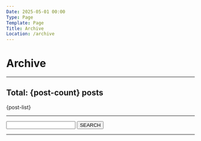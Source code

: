 ```yaml
---
Date: 2025-05-01 00:00
Type: Page
Template: Page
Title: Archive
Location: /archive
---
```


# Archive

---

## Total: {post-count} posts

{post-list}

---

<form action="/" method="get" class="search">
<label for="search"></label>
<input type="text" name="search">
<button type="submit">SEARCH</button>
</form>

---

